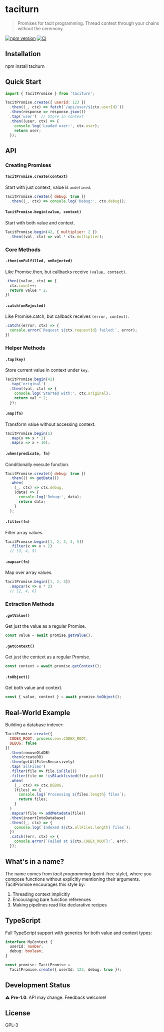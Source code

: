 # taciturn

> Promises for tacit programming. Thread context through your chains without
  the ceremony.

[![npm version](https://badge.fury.io/js/taciturn.svg)](https://www.npmjs.com/package/taciturn)
[![CI](https://github.com/tonyfischetti/taciturn/actions/workflows/ci.yml/badge.svg)](https://github.com/tonyfischetti/taciturn/actions/workflows/ci.yml)


## Installation

npm install taciturn


## Quick Start

```javascript
import { TacitPromise } from 'taciturn';

TacitPromise.create({ userId: 123 })
  .then((_, ctx) => fetch(`/api/user/${ctx.userId}`))
  .then(response => response.json())
  .tap('user')  // Store in context
  .then((user, ctx) => {
    console.log('Loaded user:', ctx.user);
    return user;
  });
```


## API

### Creating Promises

#### `TacitPromise.create(context)`
Start with just context, value is `undefined`.
```javascript
TacitPromise.create({ debug: true })
  .then((_, ctx) => console.log('Debug:', ctx.debug));
```

#### `TacitPromise.begin(value, context)`
Start with both value and context.
```javascript
TacitPromise.begin(42, { multiplier: 2 })
  .then((val, ctx) => val * ctx.multiplier);
```

### Core Methods

#### `.then(onFulfilled, onRejected)`
Like Promise.then, but callbacks receive `(value, context)`.
```javascript
.then((value, ctx) => {
  ctx.count++;
  return value * 2;
})
```

#### `.catch(onRejected)`
Like Promise.catch, but callback receives `(error, context)`.
```javascript
.catch((error, ctx) => {
  console.error(`Request ${ctx.requestId} failed:`, error);
})
```

### Helper Methods

#### `.tap(key)`
Store current value in context under `key`.
```javascript
TacitPromise.begin(42)
  .tap('original')
  .then((val, ctx) => {
    console.log('Started with:', ctx.original);
    return val * 2;
  });
```

#### `.map(fn)`
Transform value without accessing context.
```javascript
TacitPromise.begin(5)
  .map(x => x * 2)
  .map(x => x + 10);
```

#### `.when(predicate, fn)`
Conditionally execute function.
```javascript
TacitPromise.create({ debug: true })
  .then(() => getData())
  .when(
    (_, ctx) => ctx.debug,
    (data) => {
      console.log('Debug:', data);
      return data;
    }
  );
```

#### `.filter(fn)`
Filter array values.
```javascript
TacitPromise.begin([1, 2, 3, 4, 5])
  .filter(x => x > 2)
  // [3, 4, 5]
```

#### `.mapcar(fn)`
Map over array values.
```javascript
TacitPromise.begin([1, 2, 3])
  .mapcar(x => x * 2)
  // [2, 4, 6]
```

### Extraction Methods

#### `.getValue()`
Get just the value as a regular Promise.
```javascript
const value = await promise.getValue();
```

#### `.getContext()`
Get just the context as a regular Promise.
```javascript
const context = await promise.getContext();
```

#### `.toObject()`
Get both value and context.
```javascript
const { value, context } = await promise.toObject();
```

## Real-World Example

Building a database indexer:
```javascript
TacitPromise.create({ 
  CODEX_ROOT: process.env.CODEX_ROOT,
  DEBUG: false 
})
  .then(removeOldDB)
  .then(createDB)
  .then(getAllFilesRecursively)
  .tap('allFiles')
  .filter(file => file.isFile())
  .filter(file => !isBlacklisted(file.path))
  .when(
    (_, ctx) => ctx.DEBUG,
    (files) => {
      console.log(`Processing ${files.length} files`);
      return files;
    }
  )
  .mapcar(file => addMetadata(file))
  .then(insertIntoDatabase)
  .then((_, ctx) => {
    console.log(`Indexed ${ctx.allFiles.length} files`);
  })
  .catch((err, ctx) => {
    console.error(`Failed at ${ctx.CODEX_ROOT}:`, err);
  });
```


## What's in a name?

The name comes from *tacit programming* (point-free style), where you compose
functions without explicitly mentioning their arguments. TacitPromise
encourages this style by:

1. Threading context implicitly
2. Encouraging bare function references
3. Making pipelines read like declarative recipes


## TypeScript

Full TypeScript support with generics for both value and context types:
```typescript
interface MyContext {
  userId: number;
  debug: boolean;
}

const promise: TacitPromise = 
  TacitPromise.create({ userId: 123, debug: true });

```

## Development Status

⚠️ **Pre-1.0**: API may change. Feedback welcome!


## License

GPL-3

